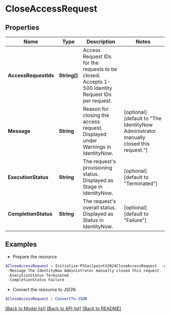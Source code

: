 # CloseAccessRequest
## Properties

Name | Type | Description | Notes
------------ | ------------- | ------------- | -------------
**AccessRequestIds** | **String[]** | Access Request IDs for the requests to be closed. Accepts 1-500 Identity Request IDs per request. | 
**Message** | **String** | Reason for closing the access request. Displayed under Warnings in IdentityNow. | [optional] [default to "The IdentityNow Administrator manually closed this request."]
**ExecutionStatus** | **String** | The request&#39;s provisioning status. Displayed as Stage in IdentityNow. | [optional] [default to "Terminated"]
**CompletionStatus** | **String** | The request&#39;s overall status. Displayed as Status in IdentityNow. | [optional] [default to "Failure"]

## Examples

- Prepare the resource
```powershell
$CloseAccessRequest = Initialize-PSSailpointV2024CloseAccessRequest  -AccessRequestIds [2c90ad2a70ace7d50170acf22ca90010] `
 -Message The IdentityNow Administrator manually closed this request. `
 -ExecutionStatus Terminated `
 -CompletionStatus Failure
```

- Convert the resource to JSON
```powershell
$CloseAccessRequest | ConvertTo-JSON
```

[[Back to Model list]](../README.md#documentation-for-models) [[Back to API list]](../README.md#documentation-for-api-endpoints) [[Back to README]](../README.md)

